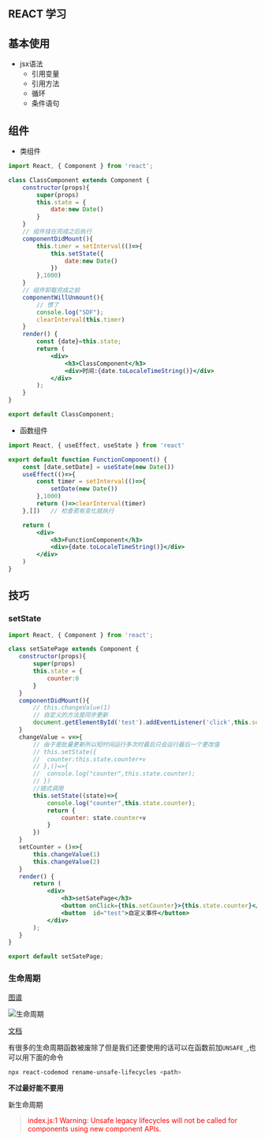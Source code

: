 ## REACT 学习

## 基本使用
+ jsx语法
	+ 引用变量
	+ 引用方法
	+ 循环
	+ 条件语句
## 组件
+ 类组件
```jsx
import React, { Component } from 'react';

class ClassComponent extends Component {
	constructor(props){
		super(props)
		this.state = {
			date:new Date()
		}
	}
	// 组件挂在完成之后执行
	componentDidMount(){
		this.timer = setInterval(()=>{
			this.setState({
				date:new Date()
			})
		},1000)
	}
	// 组件卸载完成之前
	componentWillUnmount(){
		// 惯了
		console.log("SDF");
		clearInterval(this.timer)
	}
	render() {
		const {date}=this.state; 
		return (
			<div>
				<h3>ClassComponent</h3>
				<div>时间:{date.toLocaleTimeString()}</div>
			</div>
		);
	}
}

export default ClassComponent;
```
+ 函数组件
```jsx
import React, { useEffect, useState } from 'react'

export default function FunctionComponent() {
	const [date,setDate] = useState(new Date())
	useEffect(()=>{
		const timer = setInterval(()=>{
			setDate(new Date())
		},1000)
		return ()=>clearInterval(timer)
	},[])	// 检查若有变化就执行

	return (
		<div>
			<h3>FunctionComponent</h3>
			<div>{date.toLocaleTimeString()}</div>
		</div>
	)
}
 ```

 ## 技巧
 
 ### setState
 
 ```jsx
 import React, { Component } from 'react';

class setSatePage extends Component {
	constructor(props){
		super(props)
		this.state = {
			counter:0
		}
	}
	componentDidMount(){
		// this.changeValue(1)
		// 自定义的方法是同步更新
		document.getElementById('test').addEventListener('click',this.setCounter)
	}
	changeValue = v=>{
		// 由于是批量更新所以短时间运行多次时最后只会运行最后一个更改值
		// this.setState({
		// 	counter:this.state.counter+v
		// },()=>{
		// 	console.log("counter",this.state.counter);
		// })
		//链式调用
		this.setState((state)=>{
			console.log("counter",this.state.counter);
			return {
				counter: state.counter+v
			}
		})
	}
	setCounter = ()=>{
		this.changeValue(1)
		this.changeValue(2)
	}
	render() {
		return (
			<div>
				<h3>setSatePage</h3>
				<button onClick={this.setCounter}>{this.state.counter}</button>
				<button  id="test">自定义事件</button>
			</div>
		);
	}
}

export default setSatePage;

``` 

### 生命周期

[图谱](https://projects.wojtekmaj.pl/react-lifecycle-methods-diagram/)

![生命周期](https://pic1.zhimg.com/v2-4bc3a7a23ed8047eac25a62ef22cf205_1440w.jpg?source=172ae18b)

[文档](https://react.docschina.org/docs/react-component.html)

有很多的生命周期函数被废除了但是我们还要使用的话可以在函数前加`UNSAFE_`,也可以用下面的命令
```powershell
npx react-codemod rename-unsafe-lifecycles <path>
```

**不过最好能不要用**

新生命周期

> <font style="color:red">index.js:1 Warning: Unsafe legacy lifecycles will not be called for components using new component APIs.</font>